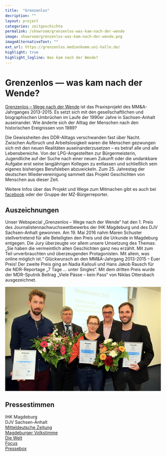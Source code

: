 ```yaml
---
title:  "Grenzenlos"
decription: ""
layout: project
categories: zeitgeschichte
permalink: /showroom/grenzenlos-was-kam-nach-der-wende
image: showroom/grenzenlos-was-kam-nach-der-wende.png
imageAlternativeText: ""
ext_url: https://grenzenlos.medienkomm.uni-halle.de/
highlight: true
highlight_logline: Was kam nach der Wende?
---
```


# Grenzenlos — was kam nach der Wende?

[Grenzenlos – Wege nach der Wende](https://grenzenlos.medienkomm.uni-halle.de/) ist das Praxisprojekt des MM&A-Jahrganges 2013-2015. Es setzt sich mit den gesellschaftlichen und biographischen Umbrüchen im Laufe der 1990er Jahre in Sachsen-Anhalt auseinander. Wie änderte sich der Alltag der Menschen nach den historischen Ereignissen von 1989?

Die Gewissheiten des DDR-Alltags verschwanden fast über Nacht. Zwischen Aufbruch und Arbeitslosigkeit waren die Menschen gezwungen sich mit den neuen Realitäten auseinanderzusetzen – es betraf alle und alle Lebensbereiche. Von der LPG-Angestellten zur Bürgermeisterin, Jugendliche auf der Suche nach einer neuen Zukunft oder die undankbare Aufgabe erst seine langjährigen Kollegen zu entlassen und schließlich sein eigenes bisheriges Berufsleben abzuwickeln. Zum 25. Jahrestag der deutschen Wiedervereinigung sammelt das Projekt Geschichten von Menschen aus dieser Zeit.

Weitere Infos über das Projekt und Wege zum Mitmachen gibt es auch bei [facebook](https://www.facebook.com/grenzenlos.halesma) oder der Gruppe der MZ-Bürgerreporter.

## Auszeichnungen

Unser Webspecial „Grenzenlos – Wege nach der Wende“ hat den 1. Preis des Journalistennachwuchswettbewerbs der IHK Magdeburg und des DJV Sachsen-Anhalt gewonnen. Am 19. Mai 2016 nahm Maren Schuster stellvertretend für alle Beteiligten den Preis und die Urkunde in Magdeburg entgegen.
Die Jury überzeugte vor allem unsere Umsetzung des Themas: „Sie haben die vermeintlich alten Geschichten ganz neu erzählt. Mit zum Teil unverbrauchten und überzeugenden Protagonisten. Mit allem, was online möglich ist.“ Glückwunsch an den MM&A-Jahrgang 2013-2015 – Euer Preis!
Der zweite Preis ging an Nadia Kailouli und Hans Jakob Rausch für die NDR-Reportage „7 Tage … unter Singles“. Mit dem dritten Preis wurde der MDR-Sputnik Beitrag „Viele Pässe – kein Pass“ von Niklas Ottersbach ausgezeichnet.

!["Test"](/assets/images/2016-05-19-Preisverleihung-des-djv-Nachwuchspreis.jpg)

## Pressestimmen

IHK Magdeburg  
DJV Sachsen-Anhalt  
[Mitteldeutsche Zeitung](https://www.mz-web.de/mitteldeutschland/journalistenpreis-fuer-multimedia-projekt-zur-wendezeit-24088424)  
[Magdeburger Volkstimme](https://www.volksstimme.de/sachsenanhalt/journalistenpreis-fuer-multimedia-projekt-zur-wendezeit/1463679212000)  
[Die Welt](https://www.welt.de/regionales/sachsen-anhalt/article155505747/Journalistenpreis-fuer-Multimedia-Projekt-zur-Wendezeit.html)  
[Focus](https://www.focus.de/regional/magdeburg/medien-journalistenpreis-fuer-multimedia-projekt-zur-wendezeit_id_5548658.html)  
[Pressebox](https://www.pressebox.de/pressemitteilung/industrie-und-handelskammer-magdeburg/Journalistennachwuchs-Preis-Sachsen-Anhalt-2015-geht-an-die-Martin-Luther-Universitaet-Halle/boxid/797263)  
